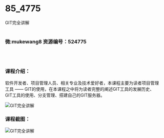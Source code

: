 # 85_4775
GIT完全讲解
<br/></br>
<h3>微:mukewang8 资源编号：524775</h3>
<br/></br>
<h3>课程介绍：</h3>
<p>软件开发者、项目管理人员、相关专业及技术爱好者，本课程主要为读者项目管理工具 —— GIT的使用，在本课程之中将为读者完整的阐述GIT工具的发展历史、GIT工具的使用、分支管理、搭建自己的GIT服务器。</p>
<p><img src="https://www.ko996.com/wp-content/uploads/img/2019/03/4-6-300x169.png" alt="GIT完全讲解"></p>
<h3>课程截图：</h3>
<p><img src="https://www.ko996.com/wp-content/uploads/img/2019/03/1-9.png" alt="GIT完全讲解"></p>
